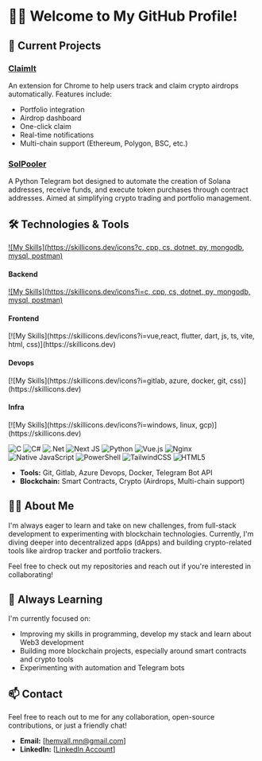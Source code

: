 # 👨‍💻 Welcome to My GitHub Profile!

## 🚀 Current Projects

### [ClaimIt](https://github.com/hemvall/ClaimIt)
An extension for Chrome to help users track and claim crypto airdrops automatically. Features include:
- Portfolio integration
- Airdrop dashboard
- One-click claim
- Real-time notifications
- Multi-chain support (Ethereum, Polygon, BSC, etc.)

### [SolPooler](https://github.com/hemvall/sol-pooler-telegram-bot)
A Python Telegram bot designed to automate the creation of Solana addresses, receive funds, and execute token purchases through contract addresses. Aimed at simplifying crypto trading and portfolio management.

## 🛠️ Technologies & Tools
[![My Skills](https://skillicons.dev/icons?c, cpp, cs, dotnet, py, mongodb, mysql, postman)](https://skillicons.dev)

<h4 align="left">Backend</h4>

[![My Skills](https://skillicons.dev/icons?i=c, cpp, cs, dotnet, py, mongodb, mysql, postman)](https://skillicons.dev)

<h4 align="left">Frontend</h4>
[![My Skills](https://skillicons.dev/icons?i=vue,react, flutter, dart, js, ts, vite, html, css)](https://skillicons.dev)

<h4 align="left">Devops</h4>
[![My Skills](https://skillicons.dev/icons?i=gitlab, azure, docker, git, css)](https://skillicons.dev)

<h4 align="left">Infra</h4>
[![My Skills](https://skillicons.dev/icons?i=windows, linux, gcp)](https://skillicons.dev)


![C](https://img.shields.io/badge/c-%2300599C.svg?style=for-the-badge&logo=c&logoColor=white) 
![C#](https://img.shields.io/badge/c%23-%23239120.svg?style=for-the-badge&logo=csharp&logoColor=white) 
![.Net](https://img.shields.io/badge/.NET-5C2D91?style=for-the-badge&logo=.net&logoColor=white) ![Next JS](https://img.shields.io/badge/Next-black?style=for-the-badge&logo=next.js&logoColor=white) 
![Python](https://img.shields.io/badge/python-3670A0?style=for-the-badge&logo=python&logoColor=ffdd54) 
![Vue.js](https://img.shields.io/badge/vue.js-%2335495e.svg?style=for-the-badge&logo=vuedotjs&logoColor=%234FC08D) ![Nginx](https://img.shields.io/badge/nginx-%23009639.svg?style=for-the-badge&logo=nginx&logoColor=white)
![Native JavaScript](https://img.shields.io/badge/javascript-%23323330.svg?style=for-the-badge&logo=javascript&logoColor=%23F7DF1E) 
![PowerShell](https://img.shields.io/badge/PowerShell-%235391FE.svg?style=for-the-badge&logo=powershell&logoColor=white) 
![TailwindCSS](https://img.shields.io/badge/tailwindcss-%2338B2AC.svg?style=for-the-badge&logo=tailwind-css&logoColor=white) 
![HTML5](https://img.shields.io/badge/html5-%23E34F26.svg?style=for-the-badge&logo=html5&logoColor=white) 

- **Tools:** Git, Gitlab, Azure Devops, Docker, Telegram Bot API
- **Blockchain:** Smart Contracts, Crypto (Airdrops, Multi-chain support)

## 👨‍💻 About Me

I'm always eager to learn and take on new challenges, from full-stack development to experimenting with blockchain technologies. Currently, I'm diving deeper into decentralized apps (dApps) and building crypto-related tools like airdrop tracker and portfolio trackers.

Feel free to check out my repositories and reach out if you're interested in collaborating!

## 🌱 Always Learning

I'm currently focused on:
- Improving my skills in programming, develop my stack and learn about Web3 development
- Building more blockchain projects, especially around smart contracts and crypto tools
- Experimenting with automation and Telegram bots

## 📫 Contact

Feel free to reach out to me for any collaboration, open-source contributions, or just a friendly chat!

- **Email:** [hemvall.mn@gmail.com]
- **LinkedIn:** [[LinkedIn Account](https://www.linkedin.com/in/louis-serrano-842b09222/)]
